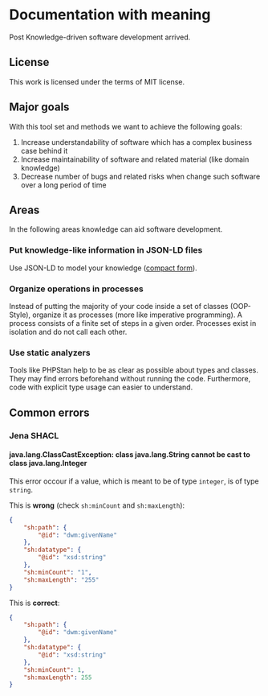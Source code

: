 # Documentation with meaning

Post Knowledge-driven software development arrived.

## License

This work is licensed under the terms of MIT license.

## Major goals

With this tool set and methods we want to achieve the following goals:

1. Increase understandability of software which has a complex business case behind it
2. Increase maintainability of software and related material (like domain knowledge)
3. Decrease number of bugs and related risks when change such software over a long period of time

## Areas

In the following areas knowledge can aid software development.

### Put knowledge-like information in JSON-LD files

Use JSON-LD to model your knowledge ([compact form](https://www.w3.org/TR/json-ld11-api/#compaction)).

### Organize operations in processes

Instead of putting the majority of your code inside a set of classes (OOP-Style), organize it as processes (more like imperative programming).
A process consists of a finite set of steps in a given order.
Processes exist in isolation and do not call each other.

### Use static analyzers

Tools like PHPStan help to be as clear as possible about types and classes.
They may find errors beforehand without running the code.
Furthermore, code with explicit type usage can easier to understand.

## Common errors

### Jena SHACL

#### java.lang.ClassCastException: class java.lang.String cannot be cast to class java.lang.Integer

This error occour if a value, which is meant to be of type `integer`, is of type `string`.

This is **wrong** (check `sh:minCount` and `sh:maxLength`):

```json
{
    "sh:path": {
        "@id": "dwm:givenName"
    },
    "sh:datatype": {
        "@id": "xsd:string"
    },
    "sh:minCount": "1",
    "sh:maxLength": "255"
}
```

This is **correct**:

```json
{
    "sh:path": {
        "@id": "dwm:givenName"
    },
    "sh:datatype": {
        "@id": "xsd:string"
    },
    "sh:minCount": 1,
    "sh:maxLength": 255
}
```
